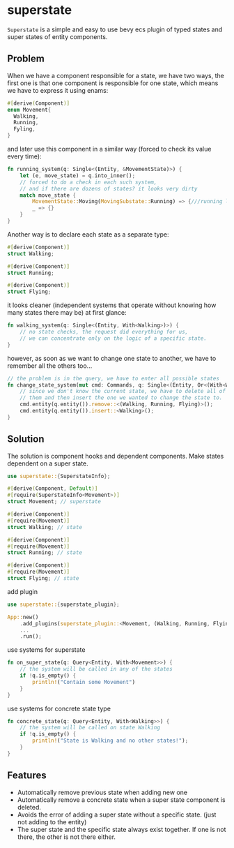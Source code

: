 # superstate

`Superstate` is a simple and easy to use bevy ecs plugin of typed states and super states of entity components.

## Problem
When we have a component responsible for a state, we have two ways, the first one is that one component is responsible for one state, which means we have to express it using enams:
```rust
#[derive(Component)]
enum Movement{
  Walking,
  Running,
  Fyling,
}
```
and later use this component in a similar way (forced to check its value every time):
```rust
fn running_system(q: Single<(Entity, &MovementState)>) {
    let (e, move_state) = q.into_inner();
    // forced to do a check in each such system, 
    // and if there are dozens of states? it looks very dirty
    match move_state {
        MovementState::Moving(MovingSubstate::Running) => {///running logic}
        _ => {}
    }
} 
```
Another way is to declare each state as a separate type: 
```rust
#[derive(Component)]
struct Walking;

#[derive(Component)]
struct Running;

#[derive(Component)]
struct Flying;
```
it looks cleaner (independent systems that operate without knowing how many states there may be) at first glance:
```rust
fn walking_system(q: Single<(Entity, With<Walking>)>) {
    // no state checks, the request did everything for us,
    // we can concentrate only on the logic of a specific state.
} 

```
however, as soon as we want to change one state to another, we have to remember all the others too...
```rust
// the problem is in the query, we have to enter all possible states
fn change_state_system(mut cmd: Commands, q: Single<(Entity, Or<(With<Walking>, With<Running>, With<Flying>)>)>) {
    // since we don't know the current state, we have to delete all of
    // them and then insert the one we wanted to change the state to.
    cmd.entity(q.entity()).remove::<(Walking, Running, Flying)>();
    cmd.entity(q.entity()).insert::<Walking>();
} 
```

## Solution
The solution is component hooks and dependent components. Make states dependent on a super state.
```rust
use superstate::{SuperstateInfo};

#[derive(Component, Default)]
#[require(SuperstateInfo<Movement>)]
struct Movement; // superstate

#[derive(Component)]
#[require(Movement)]
struct Walking; // state

#[derive(Component)]
#[require(Movement)]
struct Running; // state

#[derive(Component)]
#[require(Movement)]
struct Flying; // state
```
add plugin
```rust
use superstate::{superstate_plugin};

App::new()
    .add_plugins(superstate_plugin::<Movement, (Walking, Running, Flying)>)
    ...
    .run();
```
use systems for superstate
```rust
fn on_super_state(q: Query<Entity, With<Movement>>) {
    // the system will be called in any of the states
    if !q.is_empty() {
        println!("Contain some Movement")
    }
}
```
use systems for concrete state type
```rust
fn concrete_state(q: Query<Entity, With<Walking>>) {
    // the system will be called on state Walking
    if !q.is_empty() {
        println!("State is Walking and no other states!");
    }
}
```
## Features
- Automatically remove previous state when adding new one
- Automatically remove a concrete state when a super state component is deleted.
- Avoids the error of adding a super state without a specific state. (just not adding to the entity)
- The super state and the specific state always exist together. If one is not there, the other is not there either.
